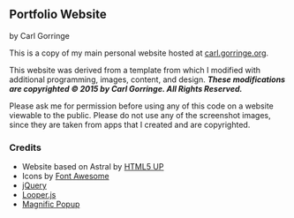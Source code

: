 ## Portfolio Website

by Carl Gorringe

This is a copy of my main personal website hosted at [carl.gorringe.org](http://carl.gorringe.org).

This website was derived from a template from which I modified with additional programming, images, content, and design.  ***These modifications are copyrighted &copy; 2015 by Carl Gorringe.  All Rights Reserved.***

Please ask me for permission before using any of this code on a website viewable to the public.  Please do not use any of the screenshot images, since they are taken from apps that I created and are copyrighted.

### Credits ###
* Website based on Astral by [HTML5 UP](http://html5up.net)
* Icons by [Font Awesome](https://fortawesome.github.com/Font-Awesome/)
* [jQuery](http://jquery.com)
* [Looper.js](http://www.rygine.com/projects/looper.js/docs/)
* [Magnific Popup](http://dimsemenov.com/plugins/magnific-popup/)
